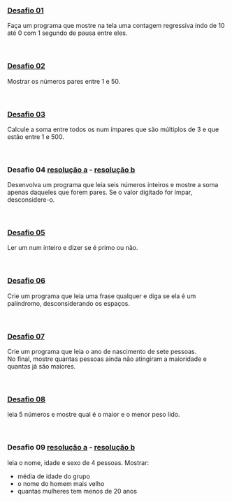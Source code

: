 ### [Desafio 01](https://github.com/DheniMoura/Python_Cursos-livres/blob/main/04%20-%20for/Desafio%2001%20-%20Contagem%20regressiva.py)
Faça um programa que mostre na tela uma contagem regressiva indo de 10 até 0 com 1 segundo de pausa entre eles.<br>
<br>
<br>

### [Desafio 02](https://github.com/DheniMoura/Python_Cursos-livres/blob/main/04%20-%20for/Desafio%2002%20-%20n%C3%BAmeros%20pares%20entre%201%20e%2050.py)
Mostrar os números pares entre 1 e 50.<br>
<br>
<br>

### [Desafio 03](https://github.com/DheniMoura/Python_Cursos-livres/blob/main/04%20-%20for/Desafio%2003%20-%20Soma.py)
Calcule a soma entre todos os num ímpares que são múltiplos de 3 e que estão entre 1 e 500.<br>
<br>
<br>

### Desafio 04 [resolução a](https://github.com/DheniMoura/Python_Cursos-livres/blob/main/04%20-%20for/Desafio%2004a%20-%20Soma%20pares.py) - [resolução b](https://github.com/DheniMoura/Python_Cursos-livres/blob/main/04%20-%20for/Desafio%2004b%20-%20Soma%20pares.py)
Desenvolva um programa que leia seis números inteiros e mostre a soma apenas daqueles que forem pares. Se o valor digitado for ímpar, desconsidere-o.<br>
<br>
<br>

### [Desafio 05](https://github.com/DheniMoura/Python_Cursos-livres/blob/main/04%20-%20for/Desafio%2005%20-%20Idendificador%20de%20n%C3%BAmero%20primo.py)
Ler um num inteiro e dizer se é primo ou não.<br>
<br>
<br>

### [Desafio 06](https://github.com/DheniMoura/Python_Cursos-livres/blob/main/04%20-%20for/Desafio%2006%20-%20Detector%20de%20palindromo.py)
Crie um programa que leia uma frase qualquer e diga se ela é um palíndromo, desconsiderando os espaços.<br>
<br>
<br>

### [Desafio 07](https://github.com/DheniMoura/Python_Cursos-livres/blob/main/04%20-%20for/Desafio%2007%20-%20Grupo%20da%20maioridade.py)
Crie um programa que leia o ano de nascimento de sete pessoas.<br>
No final, mostre quantas pessoas ainda não atingiram a maioridade e quantas já são maiores.<br>
<br>
<br>

### [Desafio 08](https://github.com/DheniMoura/Python_Cursos-livres/blob/main/04%20-%20for/Desafio%2008%20-%20Maior%20e%20menor%20da%20sequ%C3%AAncia.py)
leia 5 números e mostre qual é o maior e o menor peso lido.<br>
<br>
<br>

### Desafio 09 [resolução a](https://github.com/DheniMoura/Python_Cursos-livres/blob/main/04%20-%20for/Desafio%2009%20-%20Analisador%20solu%C3%A7%C3%A3o%2001.py) - [resolução b](https://github.com/DheniMoura/Python_Cursos-livres/blob/main/04%20-%20for/Desafio%2009%20-%20Analisador%20solu%C3%A7%C3%A3o%2002.py)
leia o nome, idade e sexo de 4 pessoas. Mostrar:<br>
* média de idade do grupo
* o nome do homem mais velho
* quantas mulheres tem menos de 20 anos<br>
<br>
